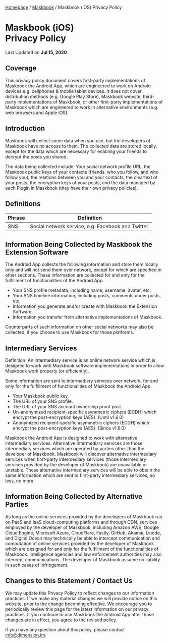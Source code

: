[Homepage](../../) / [Maskbook](./) / Maskbook (iOS) Privacy Policy

# Maskbook (iOS)<br>Privacy Policy

Last Updated on **Jul 15, 2020**

## Coverage

This privacy policy document covers first-party implementations of Maskbook the Android App, which are engineered to work on Android devices e.g. cellphones & mobile tablet devices. It does not cover distribution methods (e.g. Google Play Store), Maskbook website, third-party implementations of Maskbook, or other first-party implementations of Maskbook which are engineered to work in alternative environments (e.g. web browsers and Apple iOS).

## Introduction

Maskbook will collect some data when you use, but the developers of Maskbook have no access to them. The collected data are stored locally, except for the data which are necessary for enabling your friends to decrypt the posts you shared.

The data being collected include: Your social network profile URL, the Maskbook public keys of your contacts (friends, who you follow, and who follow you), the relations between you and your contacts, the cleartext of your posts, the encryption keys of your posts, and the data managed by each Plugin in Maskbook (they have their own privacy policies).

## Definitions

| Phrase | Definition                                         |
| ------ | -------------------------------------------------- |
| SNS    | Social network service, e.g. Facebook and Twitter. |

## Information Being Collected by Maskbook the Extension Software

The Android App collects the following information and store them locally only and will not send them over network, except for which are specified in other sections. These information are collected for and only for the fulfillment of functionalities of the Android App.

- Your SNS profile metadata, including name, username, avatar, etc.
- Your SNS timeline information, including posts, comments under posts, etc.
- Information you generate and/or create with Maskbook the Extension Software.
- Information you transfer from alternative implementations of Maskbook.

Counterparts of such information on other social networks may also be collected, if you choose to use Maskbook for those platforms.

## Intermediary Services

Definition: An intermediary service is an online network service which is designed to work with Maskbook software implementations in order to allow Maskbook work properly (or efficiently).

Some information are sent to intermediary services over network, for and only for the fulfillment of functionalities of Maskbook the Android App.

- Your Maskbook public key.
- The URL of your SNS profile.
- The URL of your SNS account ownership proof post.
- Un-anonymized recipient-specific asymmetric ciphers (ECDH) which encrypt the post-encryption keys (AES). (Until v1.6.0)
- Anonymized recipient-specific asymmetric ciphers (ECDH) which encrypt the post-encryption keys (AES). (Since v1.6.0)

Maskbook the Android App is designed to work with alternative intermediary services. Alternative intermediary services are those intermediary services which are operated by parties other than the developer of Maskbook. Maskbook will discover alternative intermediary services when first-party intermediary services (those intermediary services provided by the developer of Maskbook) are unavailable or unstable. These alternative intermediary services will be able to obtain the same information which are sent to first-party intermediary services, no less, no more.

## Information Being Collected by Alternative Parties

As long as the online services provided by the developers of Maskbook run on PaaS and IaaS cloud-computing platforms and through CDN, services employed by the developer of Maskbook, including Amazon AWS, Google Cloud Engine, Microsoft Azure, CloudFlare, Fastly, GitHub, Akamai, Linode, and Digital Ocean may technically be able to intercept communication and computation of online services provided by the developer of Maskbook which are designed for and only for the fulfillment of the functionalities of Maskbook. Intelligence agencies and law enforcement authorities may also intercept communications. The developer of Maskbook assume no liability in such cases of infringement.

## Changes to this Statement / Contact Us

We may update this Privacy Policy to reflect changes to our information practices. If we make any material changes we will provide notice on this website, prior to the change becoming effective. We encourage you to periodically review this page for the latest information on our privacy practices. If you continue to use Maskbook the Android App after those changes are in effect, you agree to the revised policy.

If you have any question about this policy, please contact [info@dimension.im](mailto:info@dimension.im).
